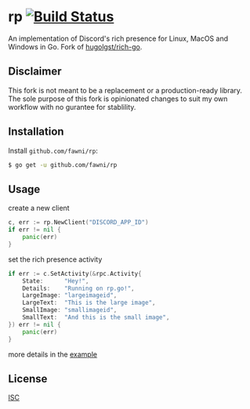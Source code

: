 # rp [![Build Status](https://img.shields.io/github/actions/workflow/status/fawni/rp/build.yml?logo=github&branch=master)](https://github.com/fawni/rp/actions)


An implementation of Discord's rich presence for Linux, MacOS and Windows in Go. Fork of [hugolgst/rich-go](https://github.com/hugolgst/rich-go).

## Disclaimer

This fork is not meant to be a replacement or a production-ready library. The sole purpose of this fork is opinionated changes to suit my own workflow with no gurantee for stablility.

## Installation

Install `github.com/fawni/rp`:

```sh
$ go get -u github.com/fawni/rp
```

## Usage

create a new client

```go
c, err := rp.NewClient("DISCORD_APP_ID")
if err != nil {
	panic(err)
}
```

set the rich presence activity

```go
if err := c.SetActivity(&rpc.Activity{
	State:      "Hey!",
	Details:    "Running on rp.go!",
	LargeImage: "largeimageid",
	LargeText:  "This is the large image",
	SmallImage: "smallimageid",
	SmallText:  "And this is the small image",
}) err != nil {
	panic(err)
}
```

more details in the [example](example/main.go)

## License

[ISC](LICENSE)
